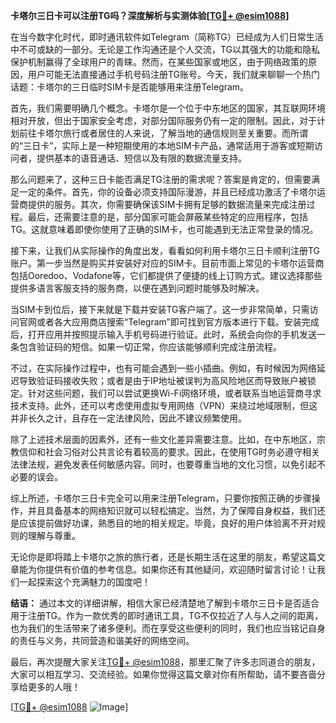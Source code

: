 **卡塔尔三日卡可以注册TG吗？深度解析与实测体验[[TG💪+ @esim1088](https://t.me/s/esim1088)]**

在当今数字化时代，即时通讯软件如Telegram（简称TG）已经成为人们日常生活中不可或缺的一部分。无论是工作沟通还是个人交流，TG以其强大的功能和隐私保护机制赢得了全球用户的青睐。然而，在某些国家或地区，由于网络政策的原因，用户可能无法直接通过手机号码注册TG账号。今天，我们就来聊聊一个热门话题：卡塔尔的三日临时SIM卡是否能够用来注册Telegram。

首先，我们需要明确几个概念。卡塔尔是一个位于中东地区的国家，其互联网环境相对开放，但出于国家安全考虑，对部分国际服务仍有一定的限制。因此，对于计划前往卡塔尔旅行或者居住的人来说，了解当地的通信规则至关重要。而所谓的“三日卡”，实际上是一种短期使用的本地SIM卡产品，通常适用于游客或短期访问者，提供基本的语音通话、短信以及有限的数据流量支持。

那么问题来了，这种三日卡能否满足TG注册的需求呢？答案是肯定的，但需要满足一定的条件。首先，你的设备必须支持国际漫游，并且已经成功激活了卡塔尔运营商提供的服务。其次，你需要确保该SIM卡拥有足够的数据流量来完成注册过程。最后，还需要注意的是，部分国家可能会屏蔽某些特定的应用程序，包括TG。这就意味着即使你使用了正确的SIM卡，也可能遇到无法正常登录的情况。

接下来，让我们从实际操作的角度出发，看看如何利用卡塔尔三日卡顺利注册TG账户。第一步当然是购买并安装好对应的SIM卡。目前市面上常见的卡塔尔运营商包括Ooredoo、Vodafone等，它们都提供了便捷的线上订购方式。建议选择那些提供多语言客服支持的服务商，以便在遇到问题时能够及时解决。

当SIM卡到位后，接下来就是下载并安装TG客户端了。这一步非常简单，只需访问官网或者各大应用商店搜索“Telegram”即可找到官方版本进行下载。安装完成后，打开应用并按照提示输入手机号码进行验证。此时，系统会向你的手机发送一条包含验证码的短信。如果一切正常，你应该能够顺利完成注册流程。

不过，在实际操作过程中，也有可能会遇到一些小插曲。例如，有时候因为网络延迟导致验证码接收失败；或者是由于IP地址被误判为高风险地区而导致账户被锁定。针对这些问题，我们可以尝试更换Wi-Fi网络环境，或者联系当地运营商寻求技术支持。此外，还可以考虑使用虚拟专用网络（VPN）来绕过地域限制，但这并非长久之计，且存在一定法律风险，因此不建议频繁使用。

除了上述技术层面的因素外，还有一些文化差异需要注意。比如，在中东地区，宗教信仰和社会习俗对公共言论有着较高的要求。因此，在使用TG时务必遵守相关法律法规，避免发表任何敏感内容。同时，也要尊重当地的文化习惯，以免引起不必要的误会。

综上所述，卡塔尔三日卡完全可以用来注册Telegram，只要你按照正确的步骤操作，并且具备基本的网络知识就可以轻松搞定。当然，为了保障自身权益，我们还是应该提前做好功课，熟悉目的地的相关规定。毕竟，良好的用户体验离不开对规则的理解与尊重。

无论你是即将踏上卡塔尔之旅的旅行者，还是长期生活在这里的朋友，希望这篇文章能为你提供有价值的参考信息。如果你还有其他疑问，欢迎随时留言讨论！让我们一起探索这个充满魅力的国度吧！

**结语：**
通过本文的详细讲解，相信大家已经清楚地了解到卡塔尔三日卡是否适合用于注册TG。作为一款优秀的即时通讯工具，TG不仅拉近了人与人之间的距离，也为我们的生活带来了诸多便利。而在享受这些便利的同时，我们也应当铭记自身的责任与义务，共同营造和谐美好的网络空间。

最后，再次提醒大家关注[TG💪+ @esim1088](https://t.me/s/esim1088)，那里汇聚了许多志同道合的朋友，大家可以相互学习、交流经验。如果你觉得这篇文章对你有所帮助，请不要吝啬分享给更多的人哦！

[[TG💪+ @esim1088](https://t.me/s/esim1088) ![Image](https://i.postimg.cc/4NQfJmqS/Snipaste-2025-05-13-00-14-12.png)]